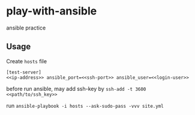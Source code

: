 # play-with-ansible
ansible practice

## Usage
Create `hosts` file
```
[test-server]
<<ip-address>> ansible_port=<<ssh-port>> ansible_user=<<login-user>>
```

before run ansible, may add ssh-key by `ssh-add -t 3600 <<path/to/ssh_key>>`

run `ansible-playbook -i hosts --ask-sudo-pass -vvv site.yml`
